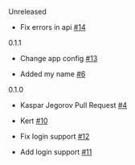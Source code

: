 
Unreleased

* Fix errors in api [#14](https://github.com/eritikass/tpt1/pull/14)

0.1.1

* Change app config [#13](https://github.com/eritikass/tpt1/pull/13)

* Added my name [#6](https://github.com/eritikass/tpt1/pull/6)

0.1.0
    
* Kaspar Jegorov Pull Request [#4](https://github.com/eritikass/tpt1/pull/4)
    
* Kert [#10](https://github.com/eritikass/tpt1/pull/10)
    
* Fix login support [#12](https://github.com/eritikass/tpt1/pull/12)
    
* Add login support [#11](https://github.com/eritikass/tpt1/pull/11)
